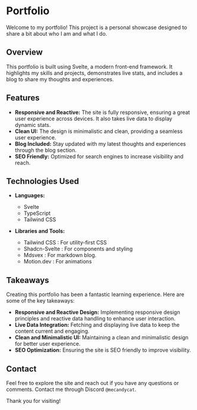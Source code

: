 # Portfolio

Welcome to my portfolio! This project is a personal showcase designed to share a bit about who I am and what I do. 

## Overview

This portfolio is built using Svelte, a modern front-end framework. It highlights my skills and projects, demonstrates live stats, and includes a blog to share my thoughts and experiences.

## Features

- **Responsive and Reactive:** The site is fully responsive, ensuring a great user experience across devices. It also takes live data to display dynamic stats.
- **Clean UI:** The design is minimalistic and clean, providing a seamless user experience.
- **Blog Included:** Stay updated with my latest thoughts and experiences through the blog section.
- **SEO Friendly:** Optimized for search engines to increase visibility and reach.

## Technologies Used

- **Languages:**
  - Svelte
  - TypeScript
  - Tailwind CSS

- **Libraries and Tools:**
  - Tailwind CSS : For utility-first CSS
  - Shadcn-Svelte : For components and styling
  - Mdsvex : For markdown blog.
  - Motion.dev : For animations

## Takeaways

Creating this portfolio has been a fantastic learning experience. Here are some of the key takeaways:

- **Responsive and Reactive Design:** Implementing responsive design principles and reactive data handling to enhance user interaction.
- **Live Data Integration:** Fetching and displaying live data to keep the content current and engaging.
- **Clean and Minimalistic UI:** Maintaining a clean and minimalistic design for better user experience.
- **SEO Optimization:** Ensuring the site is SEO friendly to improve visibility.

## Contact

Feel free to explore the site and reach out if you have any questions or comments. Contact me through Discord `@mecandycat`.

Thank you for visiting!